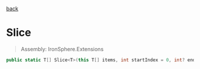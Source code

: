 ﻿

[back](/IronSphere.Extensions/types/GenericArrayExtension)

# Slice

> Assembly: IronSphere.Extensions

```csharp
public static T[] Slice<T>(this T[] items, int startIndex = 0, int? endIndex = default);
```



 